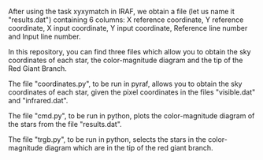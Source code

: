After using the task xyxymatch in IRAF, we obtain a file (let us name it "results.dat") containing 6 columns: X reference coordinate, Y reference coordinate, X input coordinate, Y input coordinate, Reference line number and Input line number.

In this repository, you can find three files which allow you to obtain the sky coordinates of each star, the color-magnitude diagram and the tip of the Red Giant Branch.

The file "coordinates.py", to be run in pyraf, allows you to obtain the sky coordinates of each star, given the pixel coordinates in the files "visible.dat" and "infrared.dat". 

The file "cmd.py", to be run in python, plots the color-magnitude diagram of the stars from the file "results.dat".

The file "trgb.py", to be run in python, selects the stars in the color-magnitude diagram which are in the tip of the red giant branch.

